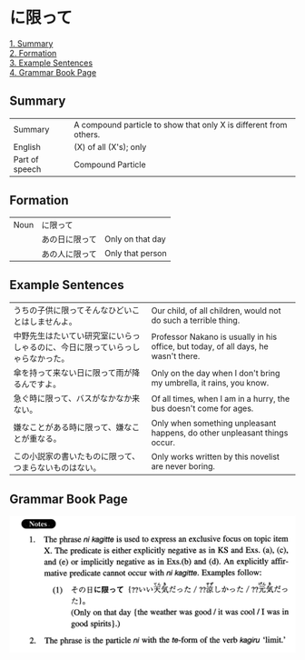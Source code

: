 # に限って

[1. Summary](#summary)<br>
[2. Formation](#formation)<br>
[3. Example Sentences](#example-sentences)<br>
[4. Grammar Book Page](#grammar-book-page)<br>


## Summary

<table><tr>   <td>Summary</td>   <td>A compound particle to show that only X is different from others.</td></tr><tr>   <td>English</td>   <td>(X) of all (X's); only</td></tr><tr>   <td>Part of speech</td>   <td>Compound Particle</td></tr></table>

## Formation

<table class="table"><tbody><tr class="tr head"><td class="td"><span class="bold">Noun</span></td><td class="td"><span class="concept">に限って</span></td><td class="td"></td></tr><tr class="tr"><td class="td"></td><td class="td"><span>あの日</span><span class="concept">に限って</span></td><td class="td"><span>Only on that day</span></td></tr><tr class="tr"><td class="td"></td><td class="td"><span>あの人</span><span class="concept">に限って</span></td><td class="td"><span>Only that person</span></td></tr></tbody></table>

## Example Sentences

<table><tr>   <td>うちの子供に限ってそんなひどいことはしませんよ。</td>   <td>Our child, of all children, would not do such a terrible thing.</td></tr><tr>   <td>中野先生はたいてい研究室にいらっしゃるのに、今日に限っていらっしゃらなかった。</td>   <td>Professor Nakano is usually in his office, but today, of all days, he wasn't there.</td></tr><tr>   <td>傘を持って来ない日に限って雨が降るんですよ。</td>   <td>Only on the day when I don't bring my umbrella, it rains, you know.</td></tr><tr>   <td>急ぐ時に限って、バスがなかなか来ない。</td>   <td>Of all times, when I am in a hurry, the bus doesn't come for ages.</td></tr><tr>   <td>嫌なことがある時に限って、嫌なことが重なる。</td>   <td>Only when something unpleasant happens, do other unpleasant things occur.</td></tr><tr>   <td>この小説家の書いたものに限って、つまらないものはない。</td>   <td>Only works written by this novelist are never boring.</td></tr></table>

## Grammar Book Page

![](../img/Intermediateに限って.png)

